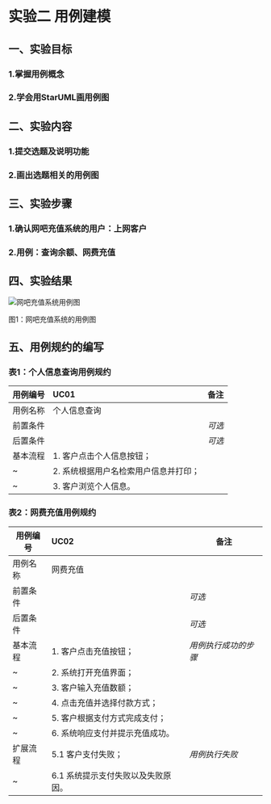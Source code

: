 # 实验二 用例建模

## 一、实验目标

### 1.掌握用例概念
### 2.学会用StarUML画用例图

## 二、实验内容

### 1.提交选题及说明功能
### 2.画出选题相关的用例图

## 三、实验步骤

### 1.确认网吧充值系统的用户：上网客户
### 2.用例：查询余额、网费充值

## 四、实验结果

![网吧充值系统用例图](./sy2/Lab2_UseCaseDiagram.jpg)

图1：网吧充值系统的用例图

## 五、用例规约的编写

### 表1：个人信息查询用例规约  

用例编号  | UC01 | 备注  
-|:-|-  
用例名称  | 个人信息查询  |   
前置条件  |      | *可选*   
后置条件  |      | *可选*   
基本流程  | 1. 客户点击个人信息按钮；  |  
~| 2. 系统根据用户名检索用户信息并打印； |   
~| 3. 客户浏览个人信息。   |   

### 表2：网费充值用例规约  

用例编号  | UC02 | 备注  
-|:-|-  
用例名称  | 网费充值  |   
前置条件  |      | *可选*   
后置条件  |      | *可选*   
基本流程  | 1. 客户点击充值按钮；  |*用例执行成功的步骤*    
~| 2. 系统打开充值界面；  |   
~| 3. 客户输入充值数额；   |   
~| 4. 点击充值并选择付款方式；   |   
~| 5. 客户根据支付方式完成支付；   |
~| 6. 系统响应支付并提示充值成功。   |
扩展流程  | 5.1 客户支付失败；  |*用例执行失败*    
~| 6.1 系统提示支付失败以及失败原因。  |

